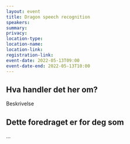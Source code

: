 ```yaml
---
layout: event
title: Dragon speech recognition
speakers:
summary:
privacy:
location-type:
location-name:
location-link:
registration-link:
event-date: 2022-05-13T09:00
event-date-end: 2022-05-13T10:00
---
```

## Hva handler det her om?
Beskrivelse

## Dette foredraget er for deg som
...
